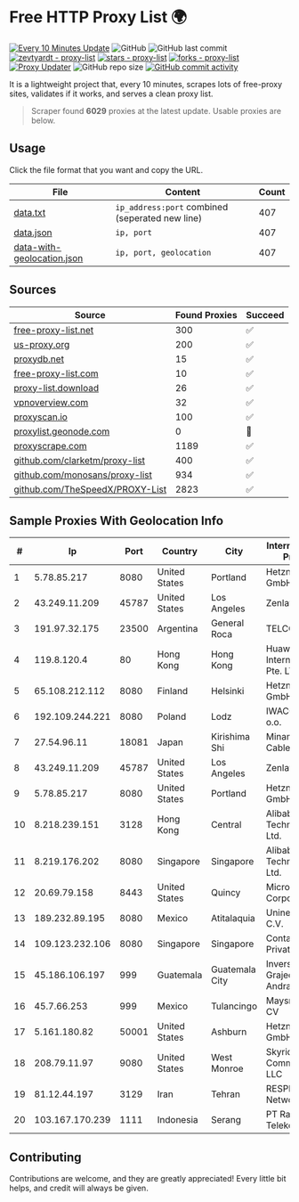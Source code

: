 
# Free HTTP Proxy List 🌍

[![Every 10 Minutes Update](https://github.com/mertguvencli/http-proxy-list/actions/workflows/main.yml/badge.svg?branch=main)](https://github.com/mertguvencli/http-proxy-list/actions/workflows/main.yml)
![GitHub](https://img.shields.io/github/license/mertguvencli/http-proxy-list)
![GitHub last commit](https://img.shields.io/github/last-commit/mertguvencli/http-proxy-list)
[![zevtyardt - proxy-list](https://img.shields.io/static/v1?label=zevtyardt&message=proxy-list&color=blue&logo=github)](https://github.com/zevtyardt/proxy-list "Go to GitHub repo")
[![stars - proxy-list](https://img.shields.io/github/stars/zevtyardt/proxy-list?style=social)](https://github.com/zevtyardt/proxy-list)
[![forks - proxy-list](https://img.shields.io/github/forks/zevtyardt/proxy-list?style=social)](https://github.com/zevtyardt/proxy-list)
[![Proxy Updater](https://github.com/zevtyardt/proxy-list/workflows/Proxy%20Updater/badge.svg)](https://github.com/zevtyardt/proxy-list/actions?query=workflow:"Proxy+Updater")
![GitHub repo size](https://img.shields.io/github/repo-size/zevtyardt/proxy-list)
[![GitHub commit activity](https://img.shields.io/github/commit-activity/m/zevtyardt/proxy-list?logo=commits)](https://github.com/zevtyardt/proxy-list/commits/main)

It is a lightweight project that, every 10 minutes, scrapes lots of free-proxy sites, validates if it works, and serves a clean proxy list.

> Scraper found **6029** proxies at the latest update. Usable proxies are below.

## Usage

Click the file format that you want and copy the URL.

|File|Content|Count|
|----|-------|-----|
|[data.txt](https://raw.githubusercontent.com/mertguvencli/http-proxy-list/main/proxy-list/data.txt)|`ip_address:port` combined (seperated new line)|407|
|[data.json](https://raw.githubusercontent.com/mertguvencli/http-proxy-list/main/proxy-list/data.json)|`ip, port`|407|
|[data-with-geolocation.json](https://raw.githubusercontent.com/mertguvencli/http-proxy-list/main/proxy-list/data-with-geolocation.json)|`ip, port, geolocation`|407|

## Sources

|Source|Found Proxies|Succeed|
|------|-------------|-------|
|[free-proxy-list.net](https://free-proxy-list.net)|300|✅|
|[us-proxy.org](https://www.us-proxy.org)|200|✅|
|[proxydb.net](http://proxydb.net)|15|✅|
|[free-proxy-list.com](https://free-proxy-list.com/?page=&port=&type%5B%5D=http&type%5B%5D=https&up_time=0&search=Search)|10|✅|
|[proxy-list.download](https://www.proxy-list.download/HTTP)|26|✅|
|[vpnoverview.com](https://vpnoverview.com/privacy/anonymous-browsing/free-proxy-servers)|32|✅|
|[proxyscan.io](https://www.proxyscan.io)|100|✅|
|[proxylist.geonode.com](https://proxylist.geonode.com/api/proxy-list?limit=300&page=1&sort_by=lastChecked&sort_type=desc&protocols=http,https)|0|🚫|
|[proxyscrape.com](https://api.proxyscrape.com/v2/?request=displayproxies&protocol=http&timeout=10000&country=all&ssl=all&anonymity=all)|1189|✅|
|[github.com/clarketm/proxy-list](https://raw.githubusercontent.com/clarketm/proxy-list/master/proxy-list-raw.txt)|400|✅|
|[github.com/monosans/proxy-list](https://raw.githubusercontent.com/monosans/proxy-list/main/proxies/http.txt)|934|✅|
|[github.com/TheSpeedX/PROXY-List](https://raw.githubusercontent.com/TheSpeedX/PROXY-List/master/http.txt)|2823|✅|


## Sample Proxies With Geolocation Info

|#|Ip|Port|Country|City|Internet Service Provider|
|-|--|----|-------|----|-------------------------|
|1|5.78.85.217|8080|United States|Portland|Hetzner Online GmbH|
|2|43.249.11.209|45787|United States|Los Angeles|Zenlayer Inc|
|3|191.97.32.175|23500|Argentina|General Roca|TELCOCOM|
|4|119.8.120.4|80|Hong Kong|Hong Kong|Huawei International Pte. LTD|
|5|65.108.212.112|8080|Finland|Helsinki|Hetzner Online GmbH|
|6|192.109.244.221|8080|Poland|Lodz|IWACOM Sp. z o.o.|
|7|27.54.96.11|18081|Japan|Kirishima Shi|Minamikyusyu CableTV Net Inc.|
|8|43.249.11.209|45787|United States|Los Angeles|Zenlayer Inc|
|9|5.78.85.217|8080|United States|Portland|Hetzner Online GmbH|
|10|8.218.239.151|3128|Hong Kong|Central|Alibaba (US) Technology Co., Ltd.|
|11|8.219.176.202|8080|Singapore|Singapore|Alibaba (US) Technology Co., Ltd.|
|12|20.69.79.158|8443|United States|Quincy|Microsoft Corporation|
|13|189.232.89.195|8080|Mexico|Atitalaquia|Uninet S.A. de C.V.|
|14|109.123.232.106|8080|Singapore|Singapore|Contabo Asia Private Limited|
|15|45.186.106.197|999|Guatemala|Guatemala City|Inversiones Grajeda Andrade S.A|
|16|45.7.66.253|999|Mexico|Tulancingo|Maysnet SA De CV|
|17|5.161.180.82|50001|United States|Ashburn|Hetzner Online GmbH|
|18|208.79.11.97|9080|United States|West Monroe|Skyrider Communications LLC|
|19|81.12.44.197|3129|Iran|Tehran|RESPINA Networks|
|20|103.167.170.239|1111|Indonesia|Serang|PT Rajeg Media Telekomunikasi|



## Contributing

Contributions are welcome, and they are greatly appreciated! Every
little bit helps, and credit will always be given.


